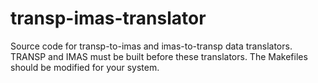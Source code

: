 # transp-imas-translator

Source code for transp-to-imas and imas-to-transp data translators.
TRANSP and IMAS must be built before these translators.
The Makefiles should be modified for your system.
